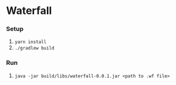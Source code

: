 # Waterfall

### Setup

1. `yarn install`
2. `./gradlew build`

### Run

1. `java -jar build/libs/waterfall-0.0.1.jar <path to .wf file>`